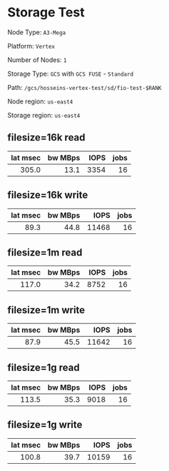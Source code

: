 
# Storage Test

Node Type: `A3-Mega`

Platform: `Vertex`

Number of Nodes: `1`

Storage Type: `GCS` with `GCS FUSE` - `Standard`

Path:
`/gcs/hosseins-vertex-test/sd/fio-test-$RANK`

Node region: `us-east4`

Storage region: `us-east4`

## filesize=16k read                                                                                                                                           
                                                                                                                                                              
| lat msec | bw MBps |   IOPS   | jobs |                                                                                                                      
| -------: | ------: | -------: | ---: |                                                                                                                      
|    305.0 |    13.1 |     3354 |   16 |                                                                                                                      
                                                                                                                                                              
## filesize=16k write                                                                                                                                          
                                                                                                                                                              
| lat msec | bw MBps |   IOPS   | jobs |                                                                                                                      
| -------: | ------: | -------: | ---: |                                                                                                                      
|     89.3 |    44.8 |    11468 |   16 |                                                                                                                      
                                                                                                                                                              
                                                                                                                                                              
                                                                                                                                                              
## filesize=1m read                                                                                                                                            
                                                                                                                                                              
| lat msec | bw MBps |   IOPS   | jobs |                                                                                                                      
| -------: | ------: | -------: | ---: |                                                                                                                      
|    117.0 |    34.2 |     8752 |   16 |                                                                                                                      
                                                                                                                                                              
## filesize=1m write                                                                                                                                           
                                                                                                                                                              
| lat msec | bw MBps |   IOPS   | jobs |                                                                                                                      
| -------: | ------: | -------: | ---: |                                                                                                                      
|     87.9 |    45.5 |    11642 |   16 |                                                                                                                      
                                                                                                                                                              
                                                                                                                                                              
                                                                                                                                                              
## filesize=1g read                                                                                                                                            
                                                                                                                                                              
| lat msec | bw MBps |   IOPS   | jobs |                                                                                                                      
| -------: | ------: | -------: | ---: |                                                                                                                      
|    113.5 |    35.3 |     9018 |   16 |                                                                                                                      
                                                                                                                                                              
## filesize=1g write                                                                                                                                           
                                                                                                                                                              
| lat msec | bw MBps |   IOPS   | jobs |                                                                                                                      
| -------: | ------: | -------: | ---: |                                                                                                                      
|    100.8 |    39.7 |    10159 |   16 |                                                                                                                      
                                                                                                                                                              
                  
